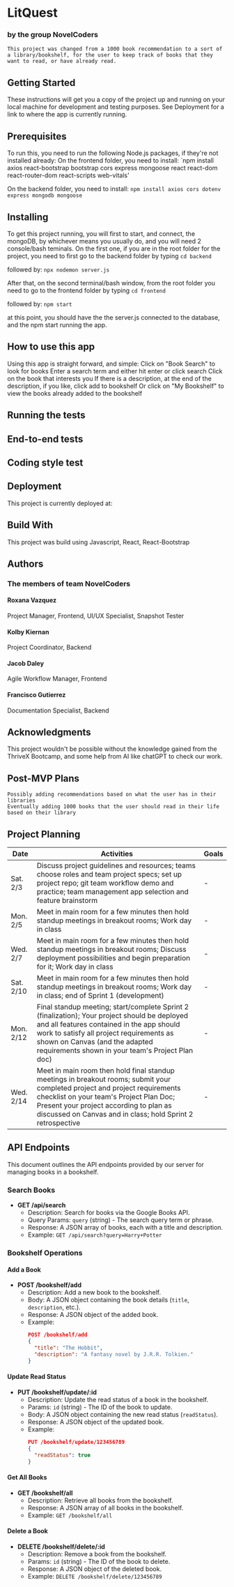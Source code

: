 # LitQuest
### by the group NovelCoders

    This project was changed from a 1000 book recommendation to a sort of a library/bookshelf, for the user to keep track of books that they want to read, or have already read.

## Getting Started
These instructions will get you a copy of the project up and running on your local machine for development and testing purposes. See Deployment for a link to where the app is currently running.

## Prerequisites
To run this, you need to run the following Node.js packages, if they're not installed already:
On the frontend folder, you need to install:
`npm install axios react-bootstrap bootstrap cors express mongoose react react-dom react-router-dom react-scripts web-vitals'

On the backend folder, you need to install:
`npm install axios cors dotenv express mongodb mongoose`

## Installing
To get this project running, you will first to start, and connect, the mongoDB, by whichever means you usually do, and you will need 2 console/bash teminals. On the first one, if you are in the root folder for the project, you need to first go to the backend folder by typing
`cd backend`

followed by:
`npx nodemon server.js`

After that, on the second terminal/bash window, from the root folder you need to go to the frontend folder by typing
`cd frontend`

followed by:
`npm start`

at this point, you should have the the server.js connected to the database, and the npm start running the app.

## How to use this app
Using this app is straight forward, and simple:
    Click on "Book Search" to look for books
        Enter a search term and either hit enter or click search
        Click on the book that interests you
        If there is a description, at the end of the description, if you like, click add to bookshelf
    Or click on "My Bookshelf" to view the books already added to the bookshelf

## Running the tests

## End-to-end tests

## Coding style test

## Deployment
This project is currently deployed at:

## Build With
This project was build using Javascript, React, React-Bootstrap

## Authors
### The members of team NovelCoders
#### Roxana Vazquez
Project Manager, Frontend, UI/UX Specialist, Snapshot Tester

#### Kolby Kiernan
Project Coordinator, Backend

#### Jacob Daley
Agile Workflow Manager, Frontend

#### Francisco Gutierrez
Documentation Specialist, Backend

## Acknowledgments
This project wouldn't be possible without the knowledge gained from the ThriveX Bootcamp, and some help from AI like chatGPT to check our work.

## Post-MVP Plans
    Possibly adding recommendations based on what the user has in their libraries
    Eventually adding 1000 books that the user should read in their life based on their library

## Project Planning

| Date | Activities | Goals |
|------|------------|-------|
| Sat. 2/3 | Discuss project guidelines and resources; teams choose roles and team project specs; set up project repo; git team workflow demo and practice; team management app selection and feature brainstorm | - |
| Mon. 2/5 | Meet in main room for a few minutes then hold standup meetings in breakout rooms; Work day in class | - |
| Wed. 2/7 | Meet in main room for a few minutes then hold standup meetings in breakout rooms; Discuss deployment possibilities and begin preparation for it; Work day in class | - |
| Sat. 2/10 | Meet in main room for a few minutes then hold standup meetings in breakout rooms; Work day in class; end of Sprint 1 (development) | - |
| Mon. 2/12 | Final standup meeting; start/complete Sprint 2 (finalization); Your project should be deployed and all features contained in the app should work to satisfy all project requirements as shown on Canvas (and the adapted requirements shown in your team's Project Plan doc) | - |
| Wed. 2/14 | Meet in main room then hold final standup meetings in breakout rooms; submit your completed project and project requirements checklist on your team's Project Plan Doc; Present your project according to plan as discussed on Canvas and in class; hold Sprint 2 retrospective | - |


## API Endpoints

This document outlines the API endpoints provided by our server for managing books in a bookshelf.

### Search Books

- **GET /api/search**
  - Description: Search for books via the Google Books API.
  - Query Params: `query` (string) - The search query term or phrase.
  - Response: A JSON array of books, each with a title and description.
  - Example: `GET /api/search?query=Harry+Potter`

### Bookshelf Operations

#### Add a Book

- **POST /bookshelf/add**
  - Description: Add a new book to the bookshelf.
  - Body: A JSON object containing the book details (`title`, `description`, etc.).
  - Response: A JSON object of the added book.
  - Example:
    ```json
    POST /bookshelf/add
    {
      "title": "The Hobbit",
      "description": "A fantasy novel by J.R.R. Tolkien."
    }
    ```

#### Update Read Status

- **PUT /bookshelf/update/:id**
  - Description: Update the read status of a book in the bookshelf.
  - Params: `id` (string) - The ID of the book to update.
  - Body: A JSON object containing the new read status (`readStatus`).
  - Response: A JSON object of the updated book.
  - Example:
    ```json
    PUT /bookshelf/update/123456789
    {
      "readStatus": true
    }
    ```

#### Get All Books

- **GET /bookshelf/all**
  - Description: Retrieve all books from the bookshelf.
  - Response: A JSON array of all books in the bookshelf.
  - Example: `GET /bookshelf/all`

#### Delete a Book

- **DELETE /bookshelf/delete/:id**
  - Description: Remove a book from the bookshelf.
  - Params: `id` (string) - The ID of the book to delete.
  - Response: A JSON object of the deleted book.
  - Example: `DELETE /bookshelf/delete/123456789`
